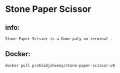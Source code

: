 # Stone Paper Scissor

  ## info:
    Stone Paper Scissor is a Game paly on terminal .
  ## Docker:  
    docker pull prahladjshenoy/stone-paper-scissor:v0